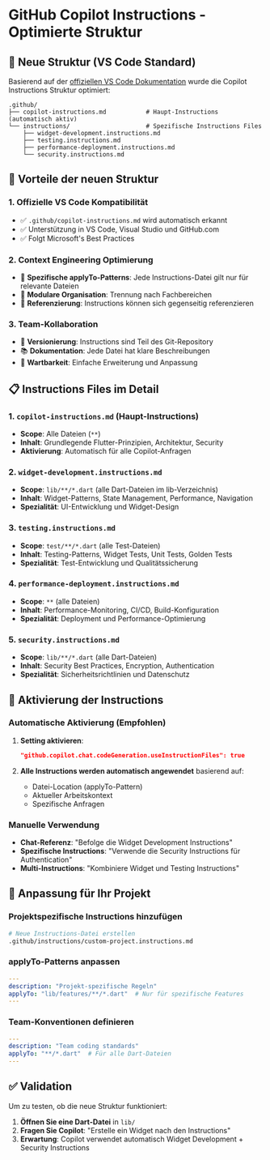 # GitHub Copilot Instructions - Optimierte Struktur

## 📁 Neue Struktur (VS Code Standard)

Basierend auf der [offiziellen VS Code Dokumentation](https://code.visualstudio.com/docs/copilot/copilot-customization) wurde die Copilot Instructions Struktur optimiert:

```text
.github/
├── copilot-instructions.md           # Haupt-Instructions (automatisch aktiv)
└── instructions/                     # Spezifische Instructions Files
    ├── widget-development.instructions.md
    ├── testing.instructions.md
    ├── performance-deployment.instructions.md
    └── security.instructions.md
```

## 🎯 Vorteile der neuen Struktur

### 1. **Offizielle VS Code Kompatibilität**
- ✅ `.github/copilot-instructions.md` wird automatisch erkannt
- ✅ Unterstützung in VS Code, Visual Studio und GitHub.com
- ✅ Folgt Microsoft's Best Practices

### 2. **Context Engineering Optimierung**
- 🎯 **Spezifische applyTo-Patterns**: Jede Instructions-Datei gilt nur für relevante Dateien
- 📝 **Modulare Organisation**: Trennung nach Fachbereichen
- 🔄 **Referenzierung**: Instructions können sich gegenseitig referenzieren

### 3. **Team-Kollaboration**
- 👥 **Versionierung**: Instructions sind Teil des Git-Repository
- 📚 **Dokumentation**: Jede Datei hat klare Beschreibungen
- 🔧 **Wartbarkeit**: Einfache Erweiterung und Anpassung

## 📋 Instructions Files im Detail

### 1. `copilot-instructions.md` (Haupt-Instructions)
- **Scope**: Alle Dateien (`**`)
- **Inhalt**: Grundlegende Flutter-Prinzipien, Architektur, Security
- **Aktivierung**: Automatisch für alle Copilot-Anfragen

### 2. `widget-development.instructions.md`
- **Scope**: `lib/**/*.dart` (alle Dart-Dateien im lib-Verzeichnis)
- **Inhalt**: Widget-Patterns, State Management, Performance, Navigation
- **Spezialität**: UI-Entwicklung und Widget-Design

### 3. `testing.instructions.md`
- **Scope**: `test/**/*.dart` (alle Test-Dateien)
- **Inhalt**: Testing-Patterns, Widget Tests, Unit Tests, Golden Tests
- **Spezialität**: Test-Entwicklung und Qualitätssicherung

### 4. `performance-deployment.instructions.md`
- **Scope**: `**` (alle Dateien)
- **Inhalt**: Performance-Monitoring, CI/CD, Build-Konfiguration
- **Spezialität**: Deployment und Performance-Optimierung

### 5. `security.instructions.md`
- **Scope**: `lib/**/*.dart` (alle Dart-Dateien)
- **Inhalt**: Security Best Practices, Encryption, Authentication
- **Spezialität**: Sicherheitsrichtlinien und Datenschutz

## 🚀 Aktivierung der Instructions

### Automatische Aktivierung (Empfohlen)

1. **Setting aktivieren**:
   ```json
   "github.copilot.chat.codeGeneration.useInstructionFiles": true
   ```

2. **Alle Instructions werden automatisch angewendet** basierend auf:
   - Datei-Location (applyTo-Pattern)
   - Aktueller Arbeitskontext
   - Spezifische Anfragen

### Manuelle Verwendung

- **Chat-Referenz**: "Befolge die Widget Development Instructions"
- **Spezifische Instructions**: "Verwende die Security Instructions für Authentication"
- **Multi-Instructions**: "Kombiniere Widget und Testing Instructions"

## 🔧 Anpassung für Ihr Projekt

### Projektspezifische Instructions hinzufügen

```bash
# Neue Instructions-Datei erstellen
.github/instructions/custom-project.instructions.md
```

### applyTo-Patterns anpassen

```yaml
---
description: "Projekt-spezifische Regeln"
applyTo: "lib/features/**/*.dart"  # Nur für spezifische Features
---
```

### Team-Konventionen definieren

```yaml
---
description: "Team coding standards"
applyTo: "**/*.dart"  # Für alle Dart-Dateien
---
```

## ✅ Validation

Um zu testen, ob die neue Struktur funktioniert:

1. **Öffnen Sie eine Dart-Datei** in `lib/`
2. **Fragen Sie Copilot**: "Erstelle ein Widget nach den Instructions"
3. **Erwartung**: Copilot verwendet automatisch Widget Development + Security Instructions

